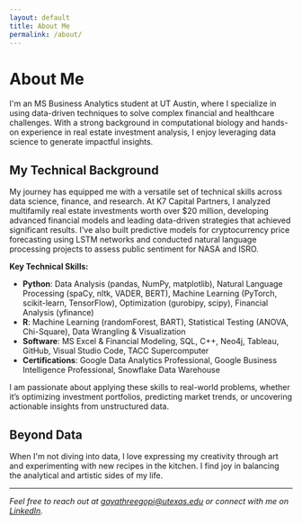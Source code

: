 ```yaml
---
layout: default
title: About Me
permalink: /about/
---
```


# About Me

I'm an MS Business Analytics student at UT Austin, where I specialize in using data-driven techniques to solve complex financial and healthcare challenges. With a strong background in computational biology and hands-on experience in real estate investment analysis, I enjoy leveraging data science to generate impactful insights.

## My Technical Background

My journey has equipped me with a versatile set of technical skills across data science, finance, and research. At K7 Capital Partners, I analyzed multifamily real estate investments worth over $20 million, developing advanced financial models and leading data-driven strategies that achieved significant results. I've also built predictive models for cryptocurrency price forecasting using LSTM networks and conducted natural language processing projects to assess public sentiment for NASA and ISRO.

**Key Technical Skills:**
- **Python**: Data Analysis (pandas, NumPy, matplotlib), Natural Language Processing (spaCy, nltk, VADER, BERT), Machine
Learning (PyTorch, scikit-learn, TensorFlow), Optimization (gurobipy, scipy), Financial Analysis (yfinance)
- **R**: Machine Learning (randomForest, BART), Statistical Testing (ANOVA, Chi-Square), Data Wrangling & Visualization
- **Software**: MS Excel & Financial Modeling, SQL, C++, Neo4j, Tableau, GitHub, Visual Studio Code, TACC Supercomputer
- **Certifications**: Google Data Analytics Professional, Google Business Intelligence Professional, Snowflake Data Warehouse

I am passionate about applying these skills to real-world problems, whether it’s optimizing investment portfolios, predicting market trends, or uncovering actionable insights from unstructured data.

## Beyond Data

When I'm not diving into data, I love expressing my creativity through art and experimenting with new recipes in the kitchen. I find joy in balancing the analytical and artistic sides of my life.

---

*Feel free to reach out at [gayathreegopi@utexas.edu](mailto:gayathreegopi@utexas.edu) or connect with me on [LinkedIn](https://www.linkedin.com/in/gayathreegopi/).*

